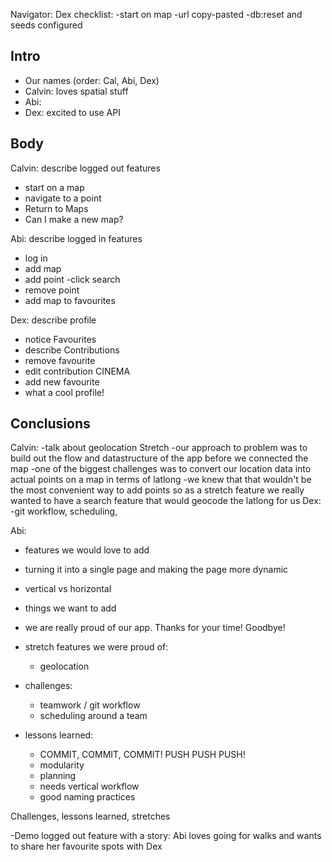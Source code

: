 
Navigator: Dex
checklist:
-start on map
-url copy-pasted
-db:reset and seeds configured

## Intro
- Our names (order: Cal, Abi, Dex)
- Calvin: loves spatial stuff
- Abi:
- Dex: excited to use API

## Body

Calvin: describe logged out features
  - start on a map
  - navigate to a point
  - Return to Maps
  - Can I make a new map?

Abi: describe logged in features
  - log in
  - add map
  - add point
    -click
    search
  - remove point
  - add map to favourites

Dex: describe profile
  - notice Favourites
  - describe Contributions
  - remove favourite
  - edit contribution CINEMA
  - add new favourite
  - what a cool profile!

## Conclusions

Calvin:
  -talk about geolocation Stretch
  -our approach to problem was to build out the flow and datastructure of the app before we connected the map 
  -one of the biggest challenges was to convert our location data into actual points on a map in terms of latlong
  -we knew that that wouldn't be the most convenient way to add points so as a stretch feature we really wanted to have a search feature that would geocode the latlong for us
Dex:
  -git workflow, scheduling,

Abi:
  - features we would love to add
  - turning it into a single page and making the page more dynamic
  
  - vertical vs horizontal
  - things we want to add
  - we are really proud of our app. Thanks for your time! Goodbye!



- stretch features we were proud of:
  - geolocation
- challenges:
  - teamwork / git workflow
  - scheduling around a team
- lessons learned:
  - COMMIT, COMMIT, COMMIT! PUSH PUSH PUSH!
  - modularity
  - planning
  - needs vertical workflow
  - good naming practices


Challenges, lessons learned, stretches

-Demo logged out feature with a story: Abi loves going for walks and wants to share her favourite spots with Dex
